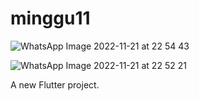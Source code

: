 # minggu11

![WhatsApp Image 2022-11-21 at 22 54 43](https://user-images.githubusercontent.com/99628696/203103753-7c47ad13-79d4-4006-8723-078fcf37eb16.jpeg)

![WhatsApp Image 2022-11-21 at 22 52 21](https://user-images.githubusercontent.com/99628696/203103735-7cdbec03-8dd8-4a44-999d-9a553e063dd2.jpeg)


A new Flutter project.

